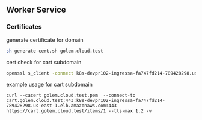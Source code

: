 ## Worker Service


### Certificates

generate certificate for domain

```bash
sh generate-cert.sh golem.cloud.test
```


cert check for cart subdomain
```bash
openssl s_client -connect k8s-devpr102-ingressa-fa747fd214-789428298.us-east-1.elb.amazonaws.com:443 -servername cart.golem.cloud.test
```

example usage for cart subdomain
```
curl --cacert golem.cloud.test.pem  --connect-to cart.golem.cloud.test:443:k8s-devpr102-ingressa-fa747fd214-789428298.us-east-1.elb.amazonaws.com:443 https://cart.golem.cloud.test/items/1 --tls-max 1.2 -v
```